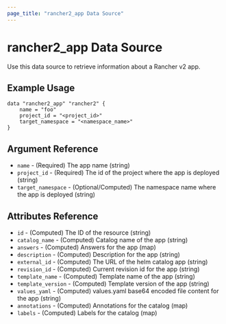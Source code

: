 ```yaml
---
page_title: "rancher2_app Data Source"
---
```


# rancher2\_app Data Source

Use this data source to retrieve information about a Rancher v2 app.

## Example Usage

```
data "rancher2_app" "rancher2" {
    name = "foo"
    project_id = "<project_id>"
    target_namespace = "<namespace_name>"
}
```

## Argument Reference

* `name` - (Required) The app name (string)
* `project_id` - (Required) The id of the project where the app is deployed (string)
* `target_namespace` - (Optional/Computed) The namespace name where the app is deployed (string)

## Attributes Reference

* `id` - (Computed) The ID of the resource (string)
* `catalog_name` - (Computed) Catalog name of the app (string)
* `answers` - (Computed) Answers for the app (map)
* `description` - (Computed) Description for the app (string)
* `external_id` - (Computed) The URL of the helm catalog app (string)
* `revision_id` - (Computed) Current revision id for the app (string)
* `template_name` - (Computed) Template name of the app (string)
* `template_version` - (Computed) Template version of the app (string)
* `values_yaml` - (Computed) values.yaml base64 encoded file content for the app (string)
* `annotations` - (Computed) Annotations for the catalog (map)
* `labels` - (Computed) Labels for the catalog (map)
